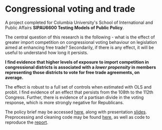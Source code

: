 # Congressional voting and trade
A project completed for Columbia University's School of International and Public Affairs **SIPAU6600 Testing Models of Public Policy**.

The central question of this research is the following - what is the effect of greater import competition on congressional voting behaviour on legislation aimed at enhancing free trade? Secondarily, if there is any effect, it will be useful to understand how long it persists.

**I find evidence that higher levels of exposure to import competition in congressional districts is associated with a *lower propensity* in members representing those districts to vote for free trade agreements, on average.**

The effect is robust to a full set of controls when estimated with OLS and probit. I find evidence of an effect that persists from the 108th to the 112th Congress. Further, there is evidence of a partisan divide in the voting response, which is more strongly negative for Republicans.

The policy brief may be accessed [here](Import-Competition-and-Congressional-Voting.pdf), along with presentation [slides](Import-Competition-and-Congressional-Voting-Slides.pdf). Preprocessing and cleaning code may be found [here](https://github.com/ltk2118/congress_trade/blob/main/imports_congress_prep.R), as well as code to reproduce the [report](https://github.com/ltk2118/congress_trade/blob/main/Import%20Competition%20and%20Congressional%20Voting.Rmd).

